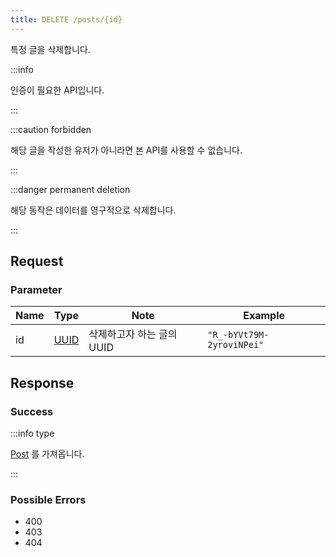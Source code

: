 ```yaml
---
title: DELETE /posts/{id}
---
```


특정 글을 삭제합니다.

:::info

인증이 필요한 API입니다.

:::

:::caution forbidden

해당 글을 작성한 유저가 아니라면 본 API를 사용할 수 없습니다.

:::

:::danger permanent deletion

해당 동작은 데이터를 영구적으로 삭제합니다.

:::

## Request

### Parameter

| Name | Type                                 | Note                      | Example                   |
| ---- | ------------------------------------ | ------------------------- | ------------------------- |
| id   | [UUID](../../types/semantic/uuid.md) | 삭제하고자 하는 글의 UUID | `"R_-bYVt79M-2yroviNPei"` |

## Response

### Success

:::info type

[Post](../../types/schema/post.md) 를 가져옵니다.

:::

### Possible Errors

-   400
-   403
-   404
